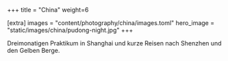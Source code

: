 +++
title = "China"
weight=6

[extra]
images = "content/photography/china/images.toml"
hero_image = "static/images/china/pudong-night.jpg"
+++

Dreimonatigen Praktikum in Shanghai und kurze Reisen nach Shenzhen und den Gelben Berge.
